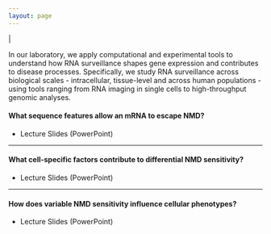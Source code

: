 ```yaml
---
layout: page
---
```


|

In our laboratory, we apply computational and experimental tools to understand how RNA surveillance shapes gene expression and contributes to disease processes. Specifically, we study RNA surveillance across biological scales - intracellular, tissue-level and across human populations - using tools ranging from RNA imaging in single cells to high-throughput genomic analyses. 

#### What sequence features allow an mRNA to escape NMD?
* Lecture Slides (PowerPoint)[](Slides.pptx)

----

#### What cell-specific factors contribute to differential NMD sensitivity?
* Lecture Slides (PowerPoint)[](Slides.pptx)

----

#### How does variable NMD sensitivity influence cellular phenotypes?
* Lecture Slides (PowerPoint)[](Slides.pptx)

